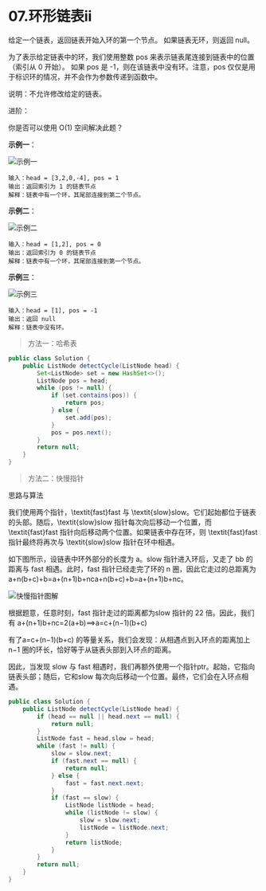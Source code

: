 # 07.环形链表ii

给定一个链表，返回链表开始入环的第一个节点。 如果链表无环，则返回 null。

为了表示给定链表中的环，我们使用整数 pos 来表示链表尾连接到链表中的位置（索引从 0 开始）。 如果 pos 是 -1，则在该链表中没有环。注意，pos 仅仅是用于标识环的情况，并不会作为参数传递到函数中。

说明：不允许修改给定的链表。

进阶：

你是否可以使用 O(1) 空间解决此题？

**示例一**：

![示例一](https://assets.leetcode-cn.com/aliyun-lc-upload/uploads/2018/12/07/circularlinkedlist.png)

```
输入：head = [3,2,0,-4], pos = 1
输出：返回索引为 1 的链表节点
解释：链表中有一个环，其尾部连接到第二个节点。
```

**示例二**：

![示例二](https://assets.leetcode-cn.com/aliyun-lc-upload/uploads/2018/12/07/circularlinkedlist_test2.png)

```
输入：head = [1,2], pos = 0
输出：返回索引为 0 的链表节点
解释：链表中有一个环，其尾部连接到第一个节点。
```

**示例三**：

![示例三](https://assets.leetcode-cn.com/aliyun-lc-upload/uploads/2018/12/07/circularlinkedlist_test3.png)

```
输入：head = [1], pos = -1
输出：返回 null
解释：链表中没有环。
```

> 方法一：哈希表

```java
public class Solution {
    public ListNode detectCycle(ListNode head) {
        Set<ListNode> set = new HashSet<>();
        ListNode pos = head;
        while (pos != null) {
            if (set.contains(pos)) {
                return pos;
            } else {
                set.add(pos);
            }
            pos = pos.next();
        }
        return null;
    }
}
```

> 方法二：快慢指针

思路与算法

我们使用两个指针，\textit{fast}fast 与 \textit{slow}slow。它们起始都位于链表的头部。随后，\textit{slow}slow 指针每次向后移动一个位置，而 \textit{fast}fast 指针向后移动两个位置。如果链表中存在环，则 \textit{fast}fast 指针最终将再次与 \textit{slow}slow 指针在环中相遇。

如下图所示，设链表中环外部分的长度为 a。slow 指针进入环后，又走了 bb 的距离与 fast 相遇。此时，fast 指针已经走完了环的 n 圈，因此它走过的总距离为 a+n(b+c)+b=a+(n+1)b+nca+n(b+c)+b=a+(n+1)b+nc。

![快慢指针图解](https://assets.leetcode-cn.com/solution-static/142/142_fig1.png)

根据题意，任意时刻，fast 指针走过的距离都为slow 指针的 22 倍。因此，我们有
a+(n+1)b+nc=2(a+b)⟹a=c+(n−1)(b+c)

有了a=c+(n−1)(b+c) 的等量关系，我们会发现：从相遇点到入环点的距离加上n−1 圈的环长，恰好等于从链表头部到入环点的距离。

因此，当发现 slow 与 fast 相遇时，我们再额外使用一个指针ptr。起始，它指向链表头部；随后，它和slow 每次向后移动一个位置。最终，它们会在入环点相遇。

```java
public class Solution {
    public ListNode detectCycle(ListNode head) {
        if (head == null || head.next == null) {
            return null;
        }
        ListNode fast = head,slow = head;
        while (fast != null) {
            slow = slow.next;
            if (fast.next == null) {
                return null;
            } else {
                fast = fast.next.next;
            }
            if (fast == slow) {
                ListNode listNode = head;
                while (listNode != slow) {
                    slow = slow.next;
                    listNode = listNode.next;
                }
                return listNode;
            }
        }
        return null;
    }
}
```